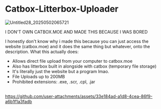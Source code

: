 # Catbox-Litterbox-Uploader
![Untitled28_20250502065721](https://github.com/user-attachments/assets/8f3ba71b-84f8-4865-9823-26133a88ccf5)


I DON'T OWN CATBOX.MOE AND MADE THIS BECAUSE I WAS BORED

I honestly don't know why i made this because you can just access the website (catbox.moe) and it does the same thing but whatever, onto the description.
What this actually does:
- Allows direct file upload from your computer to catbox.moe
- Also has litterbox built in alongside with catbox (temporary file storage)
- It's literally just the website but a program lmao.
- File Uploads up to 200MB
- Prohibited extensions: .exe, .scr, .cpl, .jar
<br><br>



https://github.com/user-attachments/assets/33e184ad-a1d8-4cea-86f9-a6b1f1a3fadb
